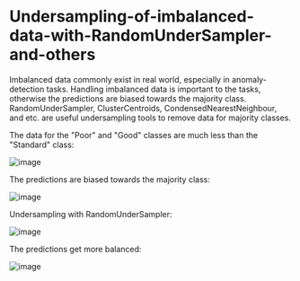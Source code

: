 # Undersampling-of-imbalanced-data-with-RandomUnderSampler-and-others
Imbalanced data commonly exist in real world, especially in anomaly-detection tasks. Handling imbalanced data is important to the tasks, otherwise the predictions are biased towards the majority class. RandomUnderSampler, ClusterCentroids, CondensedNearestNeighbour, and etc. are useful undersampling tools to remove data for majority classes.

The data for the "Poor" and "Good" classes are much less than the "Standard" class:

![image](https://github.com/hanfei1986/Undersampling-of-imbalanced-data-with-RandomUnderSampler-and-others/assets/59255164/6c813e3b-db69-4e4f-82cf-1396865347d4)

The predictions are biased towards the majority class:

![image](https://github.com/hanfei1986/Undersampling-of-imbalanced-data-with-RandomUnderSampler-and-others/assets/59255164/8371dc20-e4c5-4892-88d3-6b06363447e2)

Undersampling with RandomUnderSampler:

![image](https://github.com/hanfei1986/Undersampling-of-imbalanced-data-with-RandomUnderSampler-and-others/assets/59255164/b85e8db3-d865-496d-a9ef-00ea04803710)

The predictions get more balanced:

![image](https://github.com/hanfei1986/Undersampling-of-imbalanced-data-with-RandomUnderSampler-and-others/assets/59255164/de44f150-3ee6-430f-8838-d3ed65cc3287)





